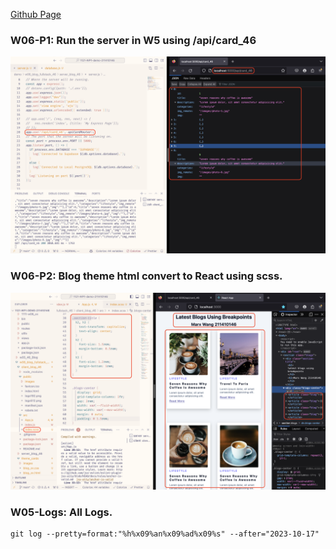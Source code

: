 [Github Page](https://github.com/marx-w/1121-WP1-demo-211410146.git)

### W06-P1: Run the server in W5 using /api/card_46
![W06-P1](./w06-p1.png)

### W06-P2: Blog theme html convert to React using scss.
![W06-P2](./w06-p2.png)


### W05-Logs: All Logs.
```
git log --pretty=format:"%h%x09%an%x09%ad%x09%s" --after="2023-10-17"
```
```

```